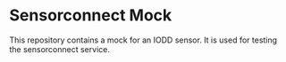  # Sensorconnect Mock

This repository contains a mock for an IODD sensor. It is used for testing the sensorconnect service.

